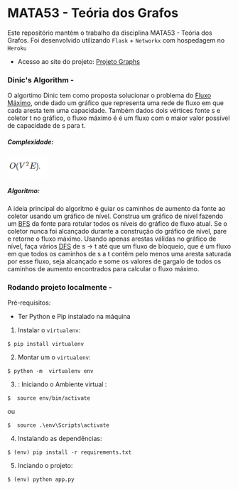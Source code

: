 # MATA53 - Teória dos Grafos

Este repositório mantém o trabalho da disciplina MATA53 - Teória dos Grafos. Foi desenvolvido utilizando `Flask` + `Networkx` com hospedagem no `Heroku`



- Acesso ao site do projeto: [Projeto Graphs](https://projetographs.herokuapp.com/)

### Dinic's Algorithm - 

O algortimo Dinic tem como proposta solucionar o problema do [Fluxo Máximo](https://pt.wikipedia.org/wiki/Rede_de_fluxo#:~:text=O%20mais%20simples%20e%20mais,receptor%20em%20um%20gr%C3%A1fico%20dado.), onde dado um gráfico que representa uma rede de fluxo em que cada aresta tem uma capacidade. Também dados dois vértices fonte s e coletor t no gráfico, o fluxo máximo é é um fluxo com o maior valor possível de capacidade de s para t.



##### Complexidade:

![complexiadade](./complexidade.png)

##### Algoritmo:

A ideia principal do algoritmo é guiar os caminhos de aumento da fonte ao coletor usando um gráfico de nível.
Construa um gráfico de nível fazendo um [BFS](https://pt.wikipedia.org/wiki/Busca_em_largura) da fonte para rotular todos os níveis do gráfico de fluxo atual.
Se o coletor nunca foi alcançado durante a construção do gráfico de nível, pare e retorne o fluxo máximo.
Usando apenas arestas válidas no gráfico de nível, faça vários [DFS](https://pt.wikipedia.org/wiki/Busca_em_profundidade) de s -> t até que um fluxo de bloqueio, que é um fluxo em que todos os caminhos de s a t contêm pelo menos uma aresta saturada por esse fluxo, seja alcançado e some os valores de gargalo de todos os caminhos de aumento encontrados para calcular o fluxo máximo.


### Rodando projeto localmente -

Pré-requisitos: 
- Ter Python e Pip instalado na máquina

1. Instalar o `virtualenv`:
```
$ pip install virtualenv
```

2. Montar um  o `virtualenv`:
```
$ python -m  virtualenv env
```

3. : Iniciando o Ambiente virtual :
```
$  source env/bin/activate
```
ou
```
$  source .\env\Scripts\activate
```

4. Instalando as dependências:
```
$ (env) pip install -r requirements.txt
```

5. Inciando o projeto:
```
$ (env) python app.py

